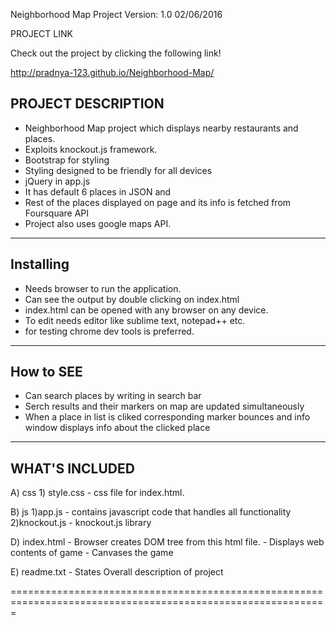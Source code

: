 Neighborhood Map Project Version: 1.0 02/06/2016

PROJECT LINK

Check out the project by clicking the following link!

http://pradnya-123.github.io/Neighborhood-Map/


PROJECT DESCRIPTION
--------------------

- Neighborhood Map project which displays nearby restaurants and 	places. 
- Exploits knockout.js framework.
- Bootstrap for styling
- Styling designed to be friendly for all devices
- jQuery in app.js
- It has default 6 places in JSON and 
- Rest of the places displayed on page and its info is fetched 	from Foursquare API 	
- Project also uses google maps API.


--------------------
Installing
--------------------

- Needs browser to run the application.
- Can see the output by double clicking on index.html
- index.html can be opened with any browser on any device.
- To edit needs editor like sublime text, notepad++ etc.
- for testing chrome dev tools is preferred.

----------------------
How to SEE
----------------------
- Can search places by writing in search bar
- Serch results and their markers on map are updated 	simultaneously
- When a place in list is cliked corresponding marker bounces and 	info window displays info about the clicked place

----------------------
WHAT'S INCLUDED
----------------------

A) css
	1) style.css
		- css file for index.html.

B) js
	1)app.js
		- contains javascript code that handles all						functionality
	2)knockout.js
		- knockout.js library 

D) index.html
	- Browser creates DOM tree from this html file.
	- Displays web contents of game
	- Canvases the game

E) readme.txt
	- States Overall description of project

=============================================================================================================
